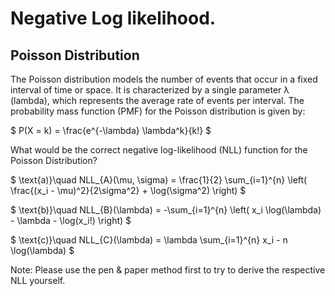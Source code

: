 # Negative Log likelihood. 

## Poisson Distribution

The Poisson distribution models the number of events that occur in a fixed interval of time or space. 
It is characterized by a single parameter λ (lambda), which represents the average rate of events per interval. 
The probability mass function (PMF) for the Poisson distribution is given by:

$ P(X = k) = \frac{e^{-\lambda} \lambda^k}{k!} $

What would be the correct negative log-likelihood (NLL) function for the Poisson Distribution?

$ \text{a)}\quad NLL_{A}(\mu, \sigma) = \frac{1}{2} \sum_{i=1}^{n} \left( \frac{(x_i - \mu)^2}{2\sigma^2} + \log(\sigma^2) \right) $


$ \text{b)}\quad NLL_{B}(\lambda) = -\sum_{i=1}^{n} \left( x_i \log(\lambda) - \lambda - \log(x_i!) \right) $

$ \text{c)}\quad NLL_{C}(\lambda) = \lambda \sum_{i=1}^{n} x_i - n \log(\lambda) $

Note: Please use the pen & paper method first to try to derive the respective NLL yourself. 